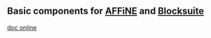 ## Basic components for [AFFiNE](https://github.com/toeverything/AFFiNE) and [Blocksuite](https://github.com/toeverything/blocksuite)

[doc online](https://toeverything.github.io/design/)
